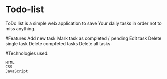 # Todo-list
ToDo list is a simple web application to save Your daily tasks in order not to miss anything.

#Features
    Add new task
    Mark task as completed / pending
    Edit task
    Delete single task
    Delete completed tasks
    Delete all tasks

#Technologies used:

    HTML
    CSS
    JavaScript
